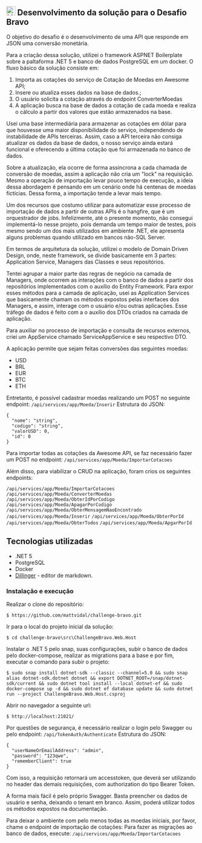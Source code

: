 
## <img  src="https://avatars1.githubusercontent.com/u/7063040?v=4&s=200.jpg"  alt="Hurb"  width="24" /> Desenvolvimento da solução para o Desafio Bravo

O objetivo do desafio é o desenvolvimento de uma API que responde em JSON uma conversão monetária.

Para a criação dessa solução, utilizei o framework ASPNET Boilerplate sobre a paltaforma .NET 5 e banco de dados PostgreSQL em um docker.
O fluxo básico da solução consiste em:
1. Importa as cotações do serviço de Cotação de Moedas em Awesome API;
2. Insere ou atualiza esses dados na base de dados.;
3. O usuário solicita a cotação através do endpoint ConverterMoedas
4. A aplicação busca na base de dados a cotação de cada moeda e realiza o cálculo a partir dos valores que estão armazenados na base.

Usei uma base intermediária para armazenar as cotações em dólar para que houvesse uma maior disponibilidade do serviço, independendo de instabilidade de APIs terceiras. Assim, caso a API terceira não consiga atualizar os dados da base de dados, o nosso serviço ainda estará funcional e oferecendo a última cotação que foi armazenada no banco de dados.

Sobre a atualização, ela ocorre de forma assíncrona a cada chamada de conversão de moedas, assim a aplicação não cria um "lock" na requisição. Mesmo a operação de importação levar pouco tempo de execução, a ideia dessa abordagem é pensando em um cenário onde há centenas de moedas fictícias. Dessa forma, a importação tende a levar mais tempo.

Um dos recursos que costumo utilizar para automatizar esse processo de importação de dados a partir de outras APIs é o hangfire, que é um orquestrador de jobs. Infelizmente, até o presente momento, não consegui implementá-lo nesse projeto, pois demanda um tempo maior de testes, pois mesmo sendo um dos mais utilizados em ambiente .NET, ele apresenta alguns problemas quando utilizado em bancos não-SQL Server.

Em termos de arquitetura da solução, utilizei o modelo de Domain Driven Design, onde, neste framework, se divide basicamente em 3 partes: Application Service, Managers das Classes e seus repositórios.

Tentei agrupar a maior parte das regras de negócio na camada de Managers, onde ocorrem as interações com o banco de dados a partir dos repositórios implementados com o auxílio do Entity Framework. Para expor esses métodos para a camada de aplicação, usei as Application Services que basicamente chamam os métodos expostos pelas interfaces dos Managers, e assim, interage com o usuário e/ou outras aplicações. Esse tráfego de dados é feito com a o auxílio dos DTOs criados na camada de aplicação.

Para auxiliar no processo de importação e consulta de recursos externos, criei um AppService chamado ServiceAppService e seu respectivo DTO.

A aplicação permite que sejam feitas conversões das seguintes moedas:
- USD
- BRL
- EUR
- BTC
- ETH
 

Entretanto, é possível cadastrar moedas realizando um POST no seguinte endpoint: `/api/services/app/Moeda/Inserir`
Estrutura do JSON:
```
{
  "nome": "string",
  "codigo": "string",
  "valorUSD": 0,
  "id": 0
}
```

Para importar todas as cotações da Awesome API, se faz necessário fazer um POST no endpoint: 
`/api/services/app/Moeda/ImportarCotacoes`

Além disso, para viabilizar o CRUD na aplicação, foram crios os seguintes endpoints:

`/api/services/app/Moeda/ImportarCotacoes`
`/api/services/app/Moeda/ConverterMoedas`
`/api/services/app/Moeda/ObterIdPorCodigo`
`/api/services/app/Moeda/ApagarPorCodigo`
`/api/services/app/Moeda/ObterMensagemNaoEncontrado`
`/api/services/app/Moeda/Inserir`
`/api/services/app/Moeda/ObterPorId`
`/api/services/app/Moeda/ObterTodos`
`/api/services/app/Moeda/ApgarPorId`

## Tecnologias utilizadas

  - .NET 5
  - PostgreSQL
  - Docker
  - [Dillinger](https://dillinger.io/) - editor de markdown.

### Instalação e execução

Realizar o clone do repositório:
```
$ https://github.com/mattvidal/challenge-bravo.git
```
Ir para o local do projeto inicial da solução:
```
$ cd challenge-bravo\src\ChallengeBravo.Web.Host
```
Instalar o .NET 5 pelo snap, suas configurações, subir o banco de dados pelo docker-compose, realizar as migrations para a base e por fim, executar o comando para subir o projeto:
```
$ sudo snap install dotnet-sdk --classic --channel=5.0 && sudo snap alias dotnet-sdk.dotnet dotnet && export DOTNET_ROOT=/snap/dotnet-sdk/current && sudo dotnet tool install --local dotnet-ef && sudo docker-compose up -d && sudo dotnet ef database update && sudo dotnet run --project ChallengeBravo.Web.Host.csproj
```
Abrir no navegador a seguinte url:
```
$ http://localhost:21021/
```
Por questões de segurança, é necessário realizar o login pelo Swagger ou pelo endpoint:
`/api/TokenAuth/Authenticate`
Estrutura do JSON:
```
{
  "userNameOrEmailAddress": "admin",
  "password": "123qwe",
  "rememberClient": true
}
```
Com isso, a requisição retornará um accesstoken, que deverá ser utilizando no header das demais requisições, com authorization do tipo Bearer Token.

A forma mais fácil é pelo próprio Swagger. Basta preencher os dados de usuário e senha, deixando o tenant em branco. Assim, poderá utilizar todos os métodos expostos na documentação.

Para deixar o ambiente com pelo menos todas as moedas iniciais, por favor, chame o endpoint de importação de cotações: 
Para fazer as migrações ao banco de dados, execute: `/api/services/app/Moeda/ImportarCotacoes`
